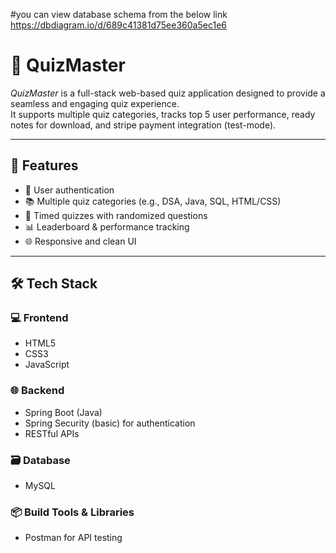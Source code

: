 #you can view database schema from the below link
https://dbdiagram.io/d/689c41381d75ee360a5ec1e6


# 🎯 QuizMaster

*QuizMaster* is a full-stack web-based quiz application designed to provide a seamless and engaging quiz experience.  
It supports multiple quiz categories, tracks top 5 user performance, ready notes for download, and stripe payment integration (test-mode).

---

## 🚀 Features

- 🔐 User authentication
- 📚 Multiple quiz categories (e.g., DSA, Java, SQL, HTML/CSS)
- 🧠 Timed quizzes with randomized questions
- 📊 Leaderboard & performance tracking
- 🌐 Responsive and clean UI

---

## 🛠 Tech Stack

### 💻 Frontend
- HTML5
- CSS3
- JavaScript

### 🌐 Backend
- Spring Boot (Java)
- Spring Security (basic) for authentication
- RESTful APIs

### 🗃 Database
- MySQL

### 📦 Build Tools & Libraries
- Postman for API testing
